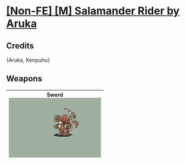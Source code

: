 # [\[Non-FE\] \[M\] Salamander Rider by Aruka](./)
## Credits

{Aruka, Kenpuhu}

## Weapons

| <b>Sword</b><br/><img alt="Sword animation" src="./1.%20Sword/Sword.gif"/> |
| :---: |
